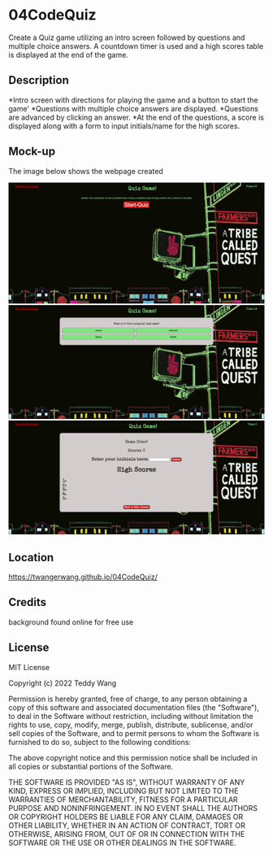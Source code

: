 # 04CodeQuiz
Create a Quiz game utilizing an intro screen followed by questions and multiple choice answers. A countdown timer is used and a high scores table is displayed at the end of the game.

## Description
*Intro screen with directions for playing the game and a button to start the game'
*Questions with multiple choice answers are displayed.
*Questions are advanced by clicking an answer.
*At the end of the questions, a score is displayed along with a form to input initials/name for the high scores. 

## Mock-up
The image below shows the webpage created

![alt text](assets/images/codequiz-start.png)
![alt text](assets/images/codequiz-mid.png)
![alt text](assets/images/codequiz-end.png)

## Location
https://twangerwang.github.io/04CodeQuiz/

## Credits
background found online for free use

## License
MIT License

Copyright (c) 2022 Teddy Wang

Permission is hereby granted, free of charge, to any person obtaining a copy
of this software and associated documentation files (the "Software"), to deal
in the Software without restriction, including without limitation the rights
to use, copy, modify, merge, publish, distribute, sublicense, and/or sell
copies of the Software, and to permit persons to whom the Software is
furnished to do so, subject to the following conditions:

The above copyright notice and this permission notice shall be included in all
copies or substantial portions of the Software.

THE SOFTWARE IS PROVIDED "AS IS", WITHOUT WARRANTY OF ANY KIND, EXPRESS OR
IMPLIED, INCLUDING BUT NOT LIMITED TO THE WARRANTIES OF MERCHANTABILITY,
FITNESS FOR A PARTICULAR PURPOSE AND NONINFRINGEMENT. IN NO EVENT SHALL THE
AUTHORS OR COPYRIGHT HOLDERS BE LIABLE FOR ANY CLAIM, DAMAGES OR OTHER
LIABILITY, WHETHER IN AN ACTION OF CONTRACT, TORT OR OTHERWISE, ARISING FROM,
OUT OF OR IN CONNECTION WITH THE SOFTWARE OR THE USE OR OTHER DEALINGS IN THE
SOFTWARE.